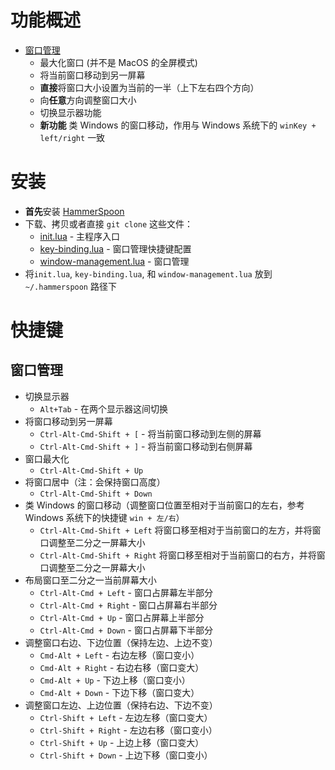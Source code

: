 # 功能概述
* [窗口管理](./window-management.lua)
    * 最大化窗口 (并不是 MacOS 的全屏模式)
    * 将当前窗口移动到另一屏幕
    * **直接**将窗口大小设置为当前的一半（上下左右四个方向）
    * 向**任意**方向调整窗口大小
    * 切换显示器功能
    * **新功能** 类 Windows 的窗口移动，作用与 Windows 系统下的 `winKey + left/right` 一致

# 安装
* **首先**安装 [HammerSpoon](https://github.com/Hammerspoon/hammerspoon)
* 下载、拷贝或者直接 `git clone` 这些文件：
    * [init.lua](https://github.com/leoatchina/hammerspon-config/blob/master/init.lua) - 主程序入口
    * [key-binding.lua](https://github.com/leoatchina/hammerspon-config/blob/master/key-binding.lua) - 窗口管理快捷键配置
    * [window-management.lua](https://github.com/leoatchina/hammerspon-config/blob/master/window-management.lua) - 窗口管理
* 将`init.lua`, `key-binding.lua`, 和 `window-management.lua` 放到 `~/.hammerspoon` 路径下

# 快捷键
## 窗口管理
* 切换显示器
  * `Alt+Tab` - 在两个显示器这间切换
* 将窗口移动到另一屏幕
	* `Ctrl-Alt-Cmd-Shift + [` - 将当前窗口移动到左侧的屏幕
	* `Ctrl-Alt-Cmd-Shift + ]` - 将当前窗口移动到右侧屏幕
* 窗口最大化
	* `Ctrl-Alt-Cmd-Shift + Up`
* 将窗口居中（注：会保持窗口高度）
	* `Ctrl-Alt-Cmd-Shift + Down`
* 类 Windows 的窗口移动（调整窗口位置至相对于当前窗口的左右，参考Windows 系统下的快捷键 `win + 左/右`）
  * `Ctrl-Alt-Cmd-Shift + Left`    将窗口移至相对于当前窗口的左方，并将窗口调整至二分之一屏幕大小
  * `Ctrl-Alt-Cmd-Shift + Right`   将窗口移至相对于当前窗口的右方，并将窗口调整至二分之一屏幕大小
* 布局窗口至二分之一当前屏幕大小
	* `Ctrl-Alt-Cmd + Left` - 窗口占屏幕左半部分
	* `Ctrl-Alt-Cmd + Right` - 窗口占屏幕右半部分
	* `Ctrl-Alt-Cmd + Up` - 窗口占屏幕上半部分
	* `Ctrl-Alt-Cmd + Down` - 窗口占屏幕下半部分
* 调整窗口右边、下边位置（保持左边、上边不变）
	* `Cmd-Alt + Left` - 右边左移（窗口变小）
	* `Cmd-Alt + Right` - 右边右移（窗口变大）
	* `Cmd-Alt + Up` - 下边上移（窗口变小）
	* `Cmd-Alt + Down` - 下边下移（窗口变大）
* 调整窗口左边、上边位置（保持右边、下边不变）
	* `Ctrl-Shift + Left` - 左边左移（窗口变大）
	* `Ctrl-Shift + Right` - 左边右移（窗口变小）
	* `Ctrl-Shift + Up` - 上边上移（窗口变大）
	* `Ctrl-Shift + Down` - 上边下移（窗口变小）

